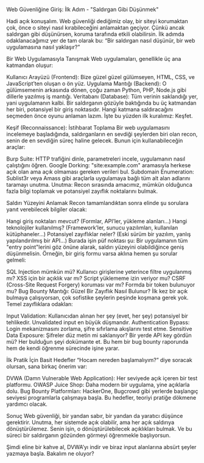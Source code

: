 Web Güvenliğine Giriş: İlk Adım - "Saldırgan Gibi Düşünmek"

Hadi açık konuşalım. Web güvenliği dediğimiz olay, bir siteyi korumaktan çok, önce o siteyi nasıl kırabileceğini anlamaktan geçiyor. Çünkü ancak saldırgan gibi düşünürsen, koruma tarafında etkili olabilirsin. İlk adımda odaklanacağımız yer de tam olarak bu: “Bir saldırgan nasıl düşünür, bir web uygulamasına nasıl yaklaşır?”

Bir Web Uygulamasıyla Tanışmak
Web uygulamaları, genellikle üç ana katmandan oluşur:

Kullanıcı Arayüzü (Frontend): Bize güzel güzel gülümseyen, HTML, CSS, ve JavaScript’ten oluşan o ön yüz.
Uygulama Mantığı (Backend): O gülümsemenin arkasında dönen, çoğu zaman Python, PHP, Node.js gibi dillerle yazılmış iş mantığı.
Veritabanı (Database): Tüm verinin saklandığı yer, yani uygulamanın kalbi.
Bir saldırganın gözüyle baktığında bu üç katmandan her biri, potansiyel bir giriş noktasıdır. Hangi katmana saldıracağını seçmeden önce oyunu anlaman lazım. İşte bu yüzden ilk kuralımız: Keşfet.

Keşif (Reconnaissance): İstihbarat Toplama
Bir web uygulamasını incelemeye başladığında, saldırganların en sevdiği şeylerden biri olan recon, senin de en sevdiğin süreç haline gelecek. Bunun için kullanabileceğin araçlar:

Burp Suite: HTTP trafiğini dinle, parametreleri incele, uygulamanın nasıl çalıştığını öğren.
Google Dorking: "site:example.com" aramasıyla herkese açık olan ama açık olmaması gereken verileri bul.
Subdomain Enumeration: Sublist3r veya Amass gibi araçlarla uygulamaya bağlı tüm alt alan adlarını taramayı unutma.
Unutma: Recon sırasında amacımız, mümkün olduğunca fazla bilgi toplamak ve potansiyel zayıflık noktalarını bulmak.

Saldırı Yüzeyini Anlamak
Recon tamamlandıktan sonra elinde şu sorulara yanıt verebilecek bilgiler olacak:

Hangi giriş noktaları mevcut? (Formlar, API’ler, yükleme alanları...)
Hangi teknolojiler kullanılmış? (Framework’ler, sunucu yazılımları, kullanılan kütüphaneler...)
Potansiyel zayıflıklar neler? (Eski sürüm bir yazılım, yanlış yapılandırılmış bir API...)
Burada işin püf noktası şu: Bir uygulamanın tüm "entry point"lerini göz önüne alarak, saldırı yüzeyini olabildiğince geniş düşünmelisin. Örneğin, bir giriş formu varsa aklına hemen şu sorular gelmeli:

SQL Injection mümkün mü? Kullanıcı girişlerine yeterince filtre uygulanmış mı?
XSS için bir açıklık var mı? Script yüklememe izin veriyor mu?
CSRF (Cross-Site Request Forgery) koruması var mı? Formda bir token bulunuyor mu?
Bug Bounty Mantığı: Güzel Bir Zayıflık Nasıl Bulunur?
İlk kez bir açık bulmaya çalışıyorsan, çok sofistike şeylerin peşinde koşmana gerek yok. Temel zayıflıklara odaklan:

Input Validation: Kullanıcıdan alınan her şey (evet, her şey) potansiyel bir tehlikedir. Unvalidated input en büyük düşmandır.
Authentication Bypass: Login mekanizmasını zorlama, şifre sıfırlama akışlarını test etme.
Sensitive Data Exposure: Şifreler düz metin mi saklanıyor? Bir yerde API key gördün mü?
Her bulduğun şeyi dokümante et. Bu hem bir bug bounty raporunda hem de kendi öğrenme sürecinde işine yarar.

İlk Pratik İçin Basit Hedefler
“Hocam nereden başlamalıyım?” diye soracak olursan, sana birkaç önerim var:

DVWA (Damn Vulnerable Web Application): Her seviyede açık içeren bir test platformu.
OWASP Juice Shop: Daha modern bir uygulama, yine açıklarla dolu.
Bug Bounty Platformları: HackerOne, Bugcrowd gibi yerlerde başlangıç seviyesi programlarla çalışmaya başla.
Bu hedefler, teoriyi pratiğe dökmene yardımcı olacak.

Sonuç
Web güvenliği, bir yandan sabır, bir yandan da yaratıcı düşünce gerektirir. Unutma, her sistemde açık olabilir, ama her açık saldırıya dönüştürülemez. Senin işin, o dönüştürülebilecek açıklıkları bulmak. Ve bu süreci bir saldırganın gözünden görmeyi öğrenmekle başlıyorsun.

Şimdi eline bir kahve al, DVWA’yı indir ve biraz input alanlarına absürt şeyler yazmaya başla. Bakalım ne oluyor?

